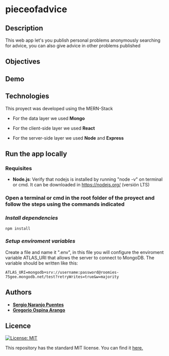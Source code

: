 # pieceofadvice
## Description
This web app let's you publish personal problems anonymously searching for advice, you can also give advice in other problems published

## Objectives

## Demo

## Technologies
This proyect was developed using the MERN-Stack

- For the data layer we used **Mongo**

- For the client-side layer we used **React**

- For the server-side layer we used **Node** and **Express**

## Run the app locally

### Requisites
- **Node.js**: Verify that nodejs is installed by running "node -v" on terminal or cmd. It can be downloaded in https://nodejs.org/ (versión LTS)

### Open a terminal or cmd in the root folder of the proyect and follow the steps using the commands indicated

### *Install dependencies*
```
npm install
```

### *Setup enviroment variables*
Create a file and name it ".env", in this file you will configure the enviroment variable ATLAS_URI that allows the server to connect to MongoDB. The variable should be written like this:
```
ATLAS_URI=mongodb+srv://username:password@roomies-75gee.mongodb.net/test?retryWrites=true&w=majority
```

## Authors
* [__Sergio Naranjo Puentes__](https://github.com/snaranjop1)
* [__Gregorio Ospina Arango__](https://github.com/gregorioospina)


## Licence
[![License: MIT](https://img.shields.io/badge/License-MIT-yellow.svg)](https://opensource.org/licenses/MIT)

This repository has the standard MIT license. You can find it [here.](https://github.com/snaranjop1/pieceofadvice/blob/master/LICENSE)
